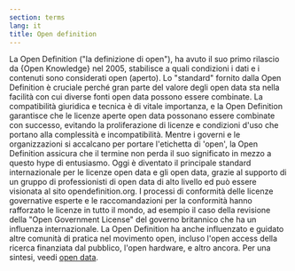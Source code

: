 ```yaml
---
section: terms
lang: it
title: Open definition
---
```


La Open Definition ("la definizione di open"), ha avuto il suo primo rilascio da {Open Knowledge} nel 2005, stabilisce a quali condizioni i dati e i contenuti sono considerati open (aperto). Lo "standard" fornito dalla Open Definition è cruciale perché gran parte del valore degli open data sta nella facilità con cui diverse fonti open data possono essere combinate. La compatibilità giuridica e tecnica è di vitale importanza, e la Open Definition garantisce che le licenze aperte open data possonano essere combinate con successo, evitando la proliferazione di licenze e condizioni d'uso che portano alla complessità e incompatibilità. Mentre i governi e le organizzazioni si accalcano per portare l'etichetta di 'open', la Open Definition assicura che il termine non perda il suo significato in mezzo a questo hype di entusiasmo. Oggi è diventato il principale standard internazionale per le licenze open data e gli open data, grazie al supporto di un gruppo di professionisti di open data di alto livello ed può essere visionata al sito opendefinition.org. I processi di conformità delle licenze governative esperte e le raccomandazioni per la conformità hanno rafforzato le licenze in tutto il mondo, ad esempio il caso della revisione della "Open Government License" del governo britannico che ha un influenza internazionale. La Open Definition ha anche influenzato e guidato altre comunità di pratica nel movimento open, incluso l'open access della ricerca finanziata dal pubblico, l'open hardware, e altro ancora. Per una sintesi, veedi [open data](/glossary/it/terms/open-data/).
